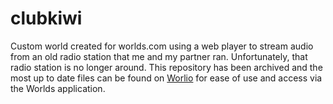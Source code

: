 # clubkiwi

Custom world created for worlds.com using a web player to stream audio from an old radio station that me and my partner ran. Unfortunately, that radio station is no longer around.
This repository has been archived and the most up to date files can be found on [Worlio](https://files.worlio.com/users/CROWSMOLD/clubkiwi/groundzero.world) for ease of use and access via the Worlds application.
